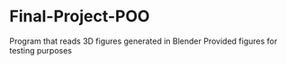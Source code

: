 # Final-Project-POO
Program that reads 3D figures generated in Blender
Provided figures for testing purposes
